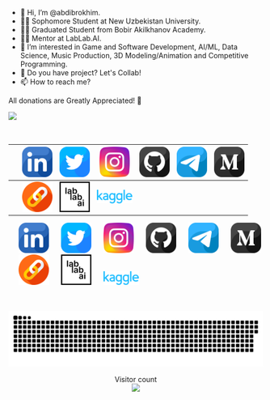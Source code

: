 - 👋 Hi, I’m @abdibrokhim.
- 🧑‍🎓 Sophomore Student at New Uzbekistan University.
- 👨‍🎓 Graduated Student from Bobir Akilkhanov Academy.
- 🧑‍🎓 Mentor at LabLab.AI.
- 👀 I’m interested in Game and Software Development, AI/ML, Data Science, Music Production, 3D Modeling/Animation and Competitive Programming.
- 💞️ Do you have project? Let's Collab!
- 📫 How to reach me? 


All donations are Greatly Appreciated! 💛


<a href="https://www.buymeacoffee.com/abdibrokhim" target="_blank"><img src="https://img.buymeacoffee.com/button-api/?text=Buy me a coffee&emoji=&slug=abdibrokhim&button_colour=FFDD00&font_colour=000000&font_family=Cookie&outline_colour=000000&coffee_colour=ffffff" /></a>

<br/>

|     <a style="margin-left: 20px;" href="https://www.linkedin.com/in/abdibrokhim/" target="_blank"><img width="60" src="icons/linkedin.png"/></a>    |     <a href="https://twitter.com/abdibrokhim" target="_blank"><img width="60" src="icons/twitter.png"/></a> |     <a href="https://www.instagram.com/_abdibrokhim/" target="_blank"><img width="60" src="icons/instagram.png"/></a>     |     <a href="https://github.com/abdibrokhim" target="_blank"><img width="60" src="icons/github.png"/></a>      |     <a href="https://t.me/abdibrokhim" target="_blank"><img width="60" src="icons/telegram.png"/></a> |     <a href="https://medium.com/@abdibrokhim" target="_blank"><img width="60" src="icons/medium.png"/></a>     |
| :---        |    :----:   |     :----:    |    :----:   |    :----:   |          ---: |
|     <a style="margin-left: 20px;" href="https://linktr.ee/abdibrokhim" target="_blank"><img width="60" src="icons/link.png"/></a>      |     <a href="https://lablab.ai" target="_blank"><img width="60" src="icons/lablab.png"/></a>       |     <a href="https://www.kaggle.com/loneguy" target="_blank"><img width="70" src="icons/kaggle.svg"/></a>   |     |     |   |


<div class="">

  <span>
    <a style="margin-left: 20px;" href="https://www.linkedin.com/in/abdibrokhim/" target="_blank"><img width="60" src="icons/linkedin.png"/></a>
  </span>

  <span style="margin-left: 20px;">
    <a href="https://twitter.com/abdibrokhim" target="_blank"><img width="60" src="icons/twitter.png"/></a>
  </span>

  <span style="margin-left: 20px;">
    <a href="https://www.instagram.com/_abdibrokhim/" target="_blank"><img width="60" src="icons/instagram.png"/></a>
  </span>

  <span style="margin-left: 20px;">
    <a href="https://github.com/abdibrokhim" target="_blank"><img width="60" src="icons/github.png"/></a>
  </span>

  <span style="margin-left: 20px;">
    <a href="https://t.me/abdibrokhim" target="_blank"><img width="60" src="icons/telegram.png"/></a>
  </span>

  <span style="margin-left: 20px;">
    <a href="https://medium.com/@abdibrokhim" target="_blank"><img width="60" src="icons/medium.png"/></a>
  </span>

  <span>
    <a style="margin-left: 20px;" href="https://linktr.ee/abdibrokhim" target="_blank"><img width="60" src="icons/link.png"/></a>
  </span>

  <span style="margin-left: 20px;">
    <a href="https://lablab.ai" target="_blank"><img width="60" src="icons/lablab.png"/></a>
  </span>

  <span style="margin-left: 20px;">
    <a href="https://www.kaggle.com/loneguy" target="_blank"><img width="70" src="icons/kaggle.svg"/></a>
  </span>


</div>


<!-- -
abdibrokhim/abdibrokhim is a ✨ special ✨ repository because its `README.md` (this file) appears on your GitHub profile.
You can click the Preview link to take a look at your changes.
--->

<br/>
<br/>

<!-- snake github progress -->
<a href=#><img src="icons/snake.svg"></a>

<!-- visiros count -->
<p align="center">
  Visitor count
  <br/>
  <img src="https://profile-counter.glitch.me/abdibrokhim/count.svg" />
</p>



<!-- Widget -->
<!-- <script data-name="BMC-Widget" data-cfasync="false" src="https://cdnjs.buymeacoffee.com/1.0.0/widget.prod.min.js" data-id="abdibrokhim" data-description="Support me on Buy me a coffee!" data-message="All donations are Greatly Appreciated!" data-color="#BD5FFF" data-position="Right" data-x_margin="18" data-y_margin="18"></script> -->
